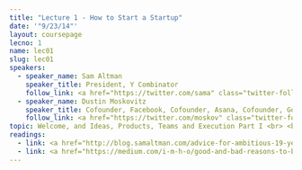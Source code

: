 ```yaml
---
title: "Lecture 1 - How to Start a Startup"
date: '"9/23/14"'
layout: coursepage
lecno: 1
name: lec01
slug: lec01
speakers:
  - speaker_name: Sam Altman
    speaker_title: President, Y Combinator
    follow_link: <a href="https://twitter.com/sama" class="twitter-follow-button" data-show-count="false" data-show-screen-name="true">Follow @sama</a>
  - speaker_name: Dustin Moskovitz
    speaker_title: Cofounder, Facebook, Cofounder, Asana, Cofounder, Good Ventures
    follow_link: <a href="https://twitter.com/moskov" class="twitter-follow-button" data-show-count="false" data-show-screen-name="true">Follow @moskov</a>
topic: Welcome, and Ideas, Products, Teams and Execution Part I <br> <br> Why to Start a Startup
readings:
  - link: <a href="http://blog.samaltman.com/advice-for-ambitious-19-year-olds">Advice for Ambitious 19 year olds by Sam Altman</a>
  - link: <a href="https://medium.com/i-m-h-o/good-and-bad-reasons-to-become-an-entrepreneur-decf0766de8d">Good and Bad Reasons to Become an Entrepreneur by Dustin Moskovitz</a>
---
```

